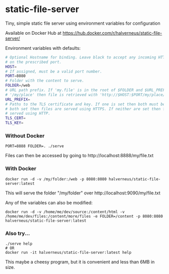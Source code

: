 # static-file-server
Tiny, simple static file server using environment variables for configuration

Available on Docker Hub at https://hub.docker.com/r/halverneus/static-file-server/

Environment variables with defaults:
```bash
# Optional Hostname for binding. Leave black to accept any incoming HTTP request
# on the prescribed port.
HOST=
# If assigned, must be a valid port number.
PORT=8080
# Folder with the content to serve.
FOLDER=/web
# URL path prefix. If 'my.file' is in the root of $FOLDER and $URL_PREFIX is
# '/my/place' then file is retrieved with 'http://$HOST:$PORT/my/place/my.file'.
URL_PREFIX=
# Paths to the TLS certificate and key. If one is set then both must be set. If
# both set then files are served using HTTPS. If neither are set then files are
# served using HTTP.
TLS_CERT=
TLS_KEY=
```

### Without Docker
```
PORT=8888 FOLDER=. ./serve
```
Files can then be accessed by going to http://localhost:8888/my/file.txt

### With Docker
```
docker run -d -v /my/folder:/web -p 8080:8080 halverneus/static-file-server:latest
```
This will serve the folder "/my/folder" over http://localhost:9090/my/file.txt

Any of the variables can also be modified:
```
docker run -d -v /home/me/dev/source:/content/html -v /home/me/dev/files:/content/more/files -e FOLDER=/content -p 8080:8080 halverneus/static-file-server:latest
```

### Also try...
```
./serve help
# OR
docker run -it halverneus/static-file-server:latest help
```
This maybe a cheesy program, but it is convenient and less than 6MB in size.
